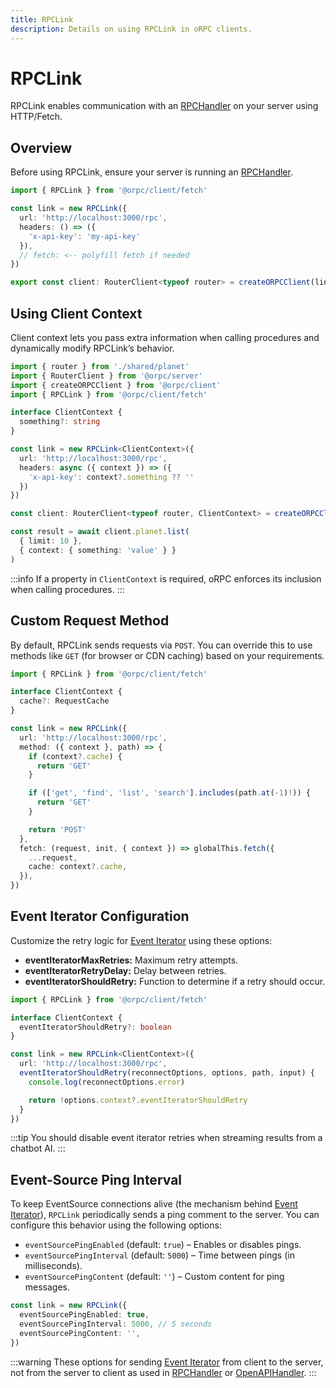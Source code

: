 ```yaml
---
title: RPCLink
description: Details on using RPCLink in oRPC clients.
---
```


# RPCLink

RPCLink enables communication with an [RPCHandler](/docs/rpc-handler) on your server using HTTP/Fetch.

## Overview

Before using RPCLink, ensure your server is running an [RPCHandler](/docs/rpc-handler).

```ts
import { RPCLink } from '@orpc/client/fetch'

const link = new RPCLink({
  url: 'http://localhost:3000/rpc',
  headers: () => ({
    'x-api-key': 'my-api-key'
  }),
  // fetch: <-- polyfill fetch if needed
})

export const client: RouterClient<typeof router> = createORPCClient(link)
```

## Using Client Context

Client context lets you pass extra information when calling procedures and dynamically modify RPCLink’s behavior.

```ts twoslash
import { router } from './shared/planet'
import { RouterClient } from '@orpc/server'
import { createORPCClient } from '@orpc/client'
import { RPCLink } from '@orpc/client/fetch'

interface ClientContext {
  something?: string
}

const link = new RPCLink<ClientContext>({
  url: 'http://localhost:3000/rpc',
  headers: async ({ context }) => ({
    'x-api-key': context?.something ?? ''
  })
})

const client: RouterClient<typeof router, ClientContext> = createORPCClient(link)

const result = await client.planet.list(
  { limit: 10 },
  { context: { something: 'value' } }
)
```

:::info
If a property in `ClientContext` is required, oRPC enforces its inclusion when calling procedures.
:::

## Custom Request Method

By default, RPCLink sends requests via `POST`. You can override this to use methods like `GET` (for browser or CDN caching) based on your requirements.

```ts twoslash
import { RPCLink } from '@orpc/client/fetch'

interface ClientContext {
  cache?: RequestCache
}

const link = new RPCLink({
  url: 'http://localhost:3000/rpc',
  method: ({ context }, path) => {
    if (context?.cache) {
      return 'GET'
    }

    if (['get', 'find', 'list', 'search'].includes(path.at(-1)!)) {
      return 'GET'
    }

    return 'POST'
  },
  fetch: (request, init, { context }) => globalThis.fetch({
    ...request,
    cache: context?.cache,
  }),
})
```

## Event Iterator Configuration

Customize the retry logic for [Event Iterator](/docs/event-iterator) using these options:

- **eventIteratorMaxRetries:** Maximum retry attempts.
- **eventIteratorRetryDelay:** Delay between retries.
- **eventIteratorShouldRetry:** Function to determine if a retry should occur.

```ts twoslash
import { RPCLink } from '@orpc/client/fetch'

interface ClientContext {
  eventIteratorShouldRetry?: boolean
}

const link = new RPCLink<ClientContext>({
  url: 'http://localhost:3000/rpc',
  eventIteratorShouldRetry(reconnectOptions, options, path, input) {
    console.log(reconnectOptions.error)

    return !options.context?.eventIteratorShouldRetry
  }
})
```

:::tip
You should disable event iterator retries when streaming results from a chatbot AI.
:::

## Event-Source Ping Interval

To keep EventSource connections alive (the mechanism behind [Event Iterator](/docs/event-iterator)), `RPCLink` periodically sends a ping comment to the server. You can configure this behavior using the following options:

- `eventSourcePingEnabled` (default: `true`) – Enables or disables pings.
- `eventSourcePingInterval` (default: `5000`) – Time between pings (in milliseconds).
- `eventSourcePingContent` (default: `''`) – Custom content for ping messages.

```ts
const link = new RPCLink({
  eventSourcePingEnabled: true,
  eventSourcePingInterval: 5000, // 5 seconds
  eventSourcePingContent: '',
})
```

:::warning
These options for sending [Event Iterator](/docs/event-iterator) from client to the server, not from the server to client as used in [RPCHandler](/docs/rpc-handler#event-source-ping-interval) or [OpenAPIHandler](/docs/openapi/openapi-handler#event-source-ping-interval).
:::
